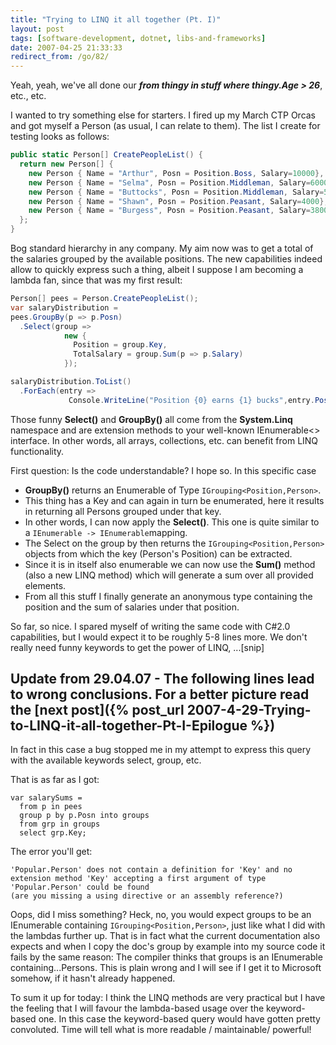 ```yaml
---
title: "Trying to LINQ it all together (Pt. I)"
layout: post
tags: [software-development, dotnet, libs-and-frameworks]
date: 2007-04-25 21:33:33
redirect_from: /go/82/
---
```


Yeah, yeah, we've all done our **_from thingy in stuff where thingy.Age > 26_**, etc., etc.

I wanted to try something else for starters. I fired up my March CTP Orcas and got myself a Person (as usual, I can relate to them). The list I create for testing looks as follows:

```csharp
public static Person[] CreatePeopleList() {
  return new Person[] {
    new Person { Name = "Arthur", Posn = Position.Boss, Salary=10000},
    new Person { Name = "Selma", Posn = Position.Middleman, Salary=6000},
    new Person { Name = "Buttocks", Posn = Position.Middleman, Salary=5500},
    new Person { Name = "Shawn", Posn = Position.Peasant, Salary=4000},
    new Person { Name = "Burgess", Posn = Position.Peasant, Salary=3800},
  };
}
```

Bog standard hierarchy in any company. My aim now was to get a total of the salaries grouped by the available positions. The new capabilities indeed allow to quickly express such a thing, albeit I suppose I am becoming a lambda fan, since that was my first result:

```csharp
Person[] pees = Person.CreatePeopleList();
var salaryDistribution =
pees.GroupBy(p => p.Posn)
  .Select(group => 
            new { 
              Position = group.Key, 
              TotalSalary = group.Sum(p => p.Salary) 
            });

salaryDistribution.ToList()
  .ForEach(entry => 
             Console.WriteLine("Position {0} earns {1} bucks",entry.Position,entry.TotalSalary));
```

Those funny **Select()** and **GroupBy()** all come from the **System.Linq** namespace and are extension methods to your well-known IEnumerable&lt;&gt; interface. In other words, all arrays, collections, etc. can benefit from LINQ functionality.

First question: Is the code understandable? I hope so. In this specific case 

* **GroupBy()** returns an Enumerable of Type `IGrouping<Position,Person>`.
* This thing has a Key and can again in turn be enumerated, here it results in returning all Persons grouped under that key.
* In other words, I can now apply the **Select()**. This one is quite similar to a `IEnumerable -> IEnumerable`mapping.
* The Select on the group by then returns the `IGrouping<Position,Person>` objects from which the key (Person's Position) can be extracted.
* Since it is in itself also enumerable we can now use the **Sum()** method (also a new LINQ method) which will generate a sum over all provided elements.
* From all this stuff I finally generate an anonymous type containing the position and the sum of salaries under that position.

So far, so nice. I spared myself of writing the same code with C#2.0 capabilities, but I would expect it to be roughly  5-8 lines more. We don't really need funny keywords to get the power of LINQ, ...[snip]

## Update from 29.04.07 - The following lines lead to wrong conclusions. For a better picture read the [next post]({% post_url 2007-4-29-Trying-to-LINQ-it-all-together-Pt-I-Epilogue %})

In fact in this case a bug stopped me in my attempt to express this query with the available keywords select, group, etc.

That is as far as I got:

    var salarySums =
      from p in pees
      group p by p.Posn into groups
      from grp in groups
      select grp.Key;

The error you'll get:

    'Popular.Person' does not contain a definition for 'Key' and no extension method 'Key' accepting a first argument of type 'Popular.Person' could be found 
    (are you missing a using directive or an assembly reference?)


Oops, did I miss something? Heck, no, you would expect groups to be an IEnumerable containing `IGrouping<Position,Person>`, just like what I did with the lambdas further up. That is in fact what the current documentation also expects and when I copy the doc's group by example into my source code it fails by the same reason: The compiler thinks that groups is an IEnumerable containing...Persons. This is plain wrong and I will see if I get it to Microsoft somehow, if it hasn't already happened.

To sum it up for today: I think the LINQ methods are very practical but I have the feeling that I will favour the lambda-based usage over the keyword-based one. In this case the keyword-based query would have gotten pretty convoluted. Time will tell what is more readable / maintainable/ powerful!
